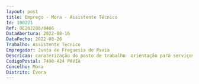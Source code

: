 ```yaml
--- 
layout: post
title: Emprego - Mora - Assistente Técnico
Id: 100221
Ref: OE202208/0466
DataAbertura: 2022-08-16
DataFecho: 2022-08-26
Trabalho: Assistente Técnico
Empregador: Junta de Freguesia de Pavia
Descricao: caraterização do posto de trabalho  orientação para serviços públicos, conhecimentos e experiência, trabalho em equipa, comunicação, relacionamento interpessoal, responsabilidade e compromisso, organização e método de trabalho, atendimento ao público em geral, correspondência recebida e expedida, apoio aos serviços gerais de secretaria, trabalho de equipa, comunicação, relacionamento interpessoal, responsabilidade e compromisso, organização e método de trabalho.
CodigoPostal: 7490-424 PAVIA
Concelho: Mora
Distrito: Évora
--- 
```


